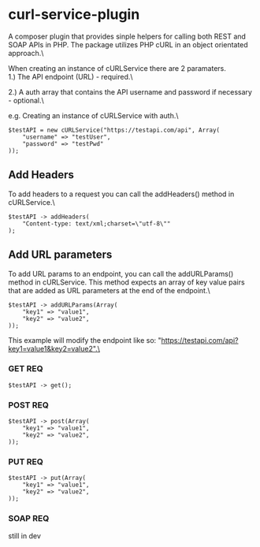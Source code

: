# curl-service-plugin

A composer plugin that provides sinple helpers for calling both REST and SOAP APIs in PHP. The package utilizes PHP cURL in an object orientated approach.\

When creating an instance of cURLService there are 2 paramaters.\
1.) The API endpoint (URL) - required.\

2.) A auth array that contains the API username and password if necessary - optional.\

e.g. Creating an instance of cURLService with auth.\
~~~
$testAPI = new cURLService("https://testapi.com/api", Array(
    "username" => "testUser",
    "password" => "testPwd"
));
~~~

## Add Headers
To add headers to a request you can call the addHeaders() method in cURLService.\
~~~
$testAPI -> addHeaders(
    "Content-type: text/xml;charset=\"utf-8\""
);
~~~

## Add URL parameters
To add URL params to an endpoint, you can call the addURLParams() method in cURLService. This method expects an array of key value pairs that are added as URL parameters at the end of the endpoint.\
~~~
$testAPI -> addURLParams(Array(
    "key1" => "value1",
    "key2" => "value2",
));
~~~
This example will modify the endpoint like so: "https://testapi.com/api?key1=value1&key2=value2".\

### GET REQ
~~~
$testAPI -> get();
~~~

### POST REQ
~~~
$testAPI -> post(Array(
    "key1" => "value1",
    "key2" => "value2",
));
~~~

### PUT REQ
~~~
$testAPI -> put(Array(
    "key1" => "value1",
    "key2" => "value2",
));
~~~

### SOAP REQ
still in dev
